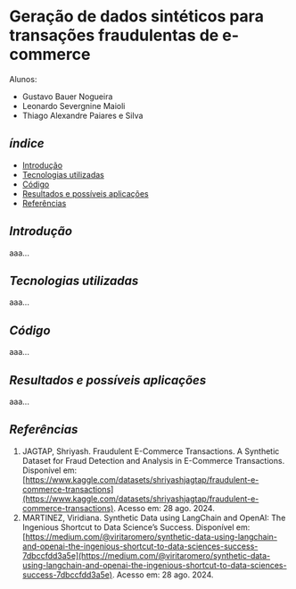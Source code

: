 # Geração de dados sintéticos para transações fraudulentas de e-commerce

Alunos:
*   Gustavo Bauer Nogueira
*   Leonardo Severgnine Maioli
*   Thiago Alexandre Paiares e Silva

## _índice_

- <a href="#resumo">Introdução</a>
- <a href="#tecnologias-utilizadas">Tecnologias utilizadas</a>
- <a href="#codigo">Código</a>
- <a href="#resultados">Resultados e possíveis aplicações</a>
- <a href="#referencias">Referências</a>

## _Introdução_

aaa...

## _Tecnologias utilizadas_

aaa...

## _Código_

aaa...


## _Resultados e possíveis aplicações_

aaa...

## _Referências_

1.   JAGTAP, Shriyash. Fraudulent E-Commerce Transactions. A Synthetic Dataset for Fraud Detection and Analysis in E-Commerce Transactions. Disponível em: [https://www.kaggle.com/datasets/shriyashjagtap/fraudulent-e-commerce-transactions](https://www.kaggle.com/datasets/shriyashjagtap/fraudulent-e-commerce-transactions). Acesso em: 28 ago. 2024.
2.   MARTINEZ, Viridiana. Synthetic Data using LangChain and OpenAI: The Ingenious Shortcut to Data Science’s Success. Disponível em: [https://medium.com/@viritaromero/synthetic-data-using-langchain-and-openai-the-ingenious-shortcut-to-data-sciences-success-7dbccfdd3a5e](https://medium.com/@viritaromero/synthetic-data-using-langchain-and-openai-the-ingenious-shortcut-to-data-sciences-success-7dbccfdd3a5e). Acesso em: 28 ago. 2024.


